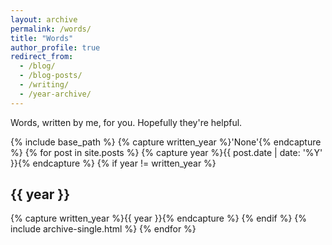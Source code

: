 ```yaml
---
layout: archive
permalink: /words/
title: "Words"
author_profile: true
redirect_from:
  - /blog/
  - /blog-posts/
  - /writing/
  - /year-archive/
---
```


Words, written by me, for you. Hopefully they're helpful.

{% include base_path %}
{% capture written_year %}'None'{% endcapture %}
{% for post in site.posts %}
  {% capture year %}{{ post.date | date: '%Y' }}{% endcapture %}
  {% if year != written_year %}
<h2 id="{{ year | slugify }}" class="archive__subtitle">{{ year }}</h2>
    {% capture written_year %}{{ year }}{% endcapture %}
  {% endif %}
  {% include archive-single.html %}
{% endfor %}
